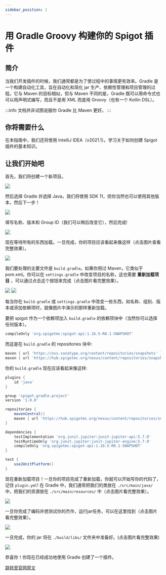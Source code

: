 ```yaml
---
sidebar_position: 1
---
```


# 用 Gradle Groovy 构建你的 Spigot 插件

## 简介
当我们开发插件的时候，我们通常都是为了使过程中的事情更有效率。Gradle 是一个构建自动化工具，旨在自动化和简化 jar 生产、依赖性管理和项目管理的过程。它与 Maven 的目标相似，但与 Maven 不同的是，Gradle 既可以用命令式也可以用声明式编写，而且不是用 XML 而是用 Groovy（也有一个 Kotlin DSL）。

:::info
文档并非试图说服你 Gradle 比 Maven 更好。
:::

## 你将需要什么
在本指南中，我们还将使用 IntelliJ IDEA（v2021.1）。学习关于如何创建 Spigot 插件的基本知识。

## 让我们开始吧
首先，我们将创建一个新项目。

![](images/SpigotGradleBuild/newproject.png)

然后选择 Gradle 并选择 Java，我们将使用 SDK 11，但你当然也可以使用其他版本，然后下一步！

![](images/SpigotGradleBuild/next.png)

填写名称、版本和 Group ID（我们可以稍后改变它），然后完成!

![](images/SpigotGradleBuild/finish.png)

现在等待所有的东西加载。一旦完成，你的项目应该看起来像这样（点击图片查看完整效果）。

![](images/SpigotGradleBuild/likethat.png)

我们要处理的主要文件是 `build.gradle`。如果你用过 Maven，它类似于 pom.xml。你可以在 `settings.gradle` 中改变项目的名称，这也需要 **重新加载项目** ，可以通过点击这个按钮来完成（点击图片看完整效果）。

![](images/SpigotGradleBuild/gradle1.png)
![](images/SpigotGradleBuild/gradle2.png)

每当你在 `build.gradle` 或 `settings.gradle` 中改变一些东西，如名称、组别、版本或添加依赖项时，就像图片中演示的那样重新加载。

要把 spigot 作为一个依赖项加入 `build.gradle` 的依赖项块中（当然你可以选择任何版本）。

```groovy
compileOnly 'org.spigotmc:spigot-api:1.16.5-R0.1-SNAPSHOT'
```

而这是在 `build.gradle` 的 repositories 块中:

```groovy
maven { url 'https://oss.sonatype.org/content/repositories/snapshots' }
maven { url 'https://hub.spigotmc.org/nexus/content/repositories/snapshots/' }
```

你的 `build.gradle` 现在应该看起来像这样:

```groovy title="build.gradle" {10,16} showLineNumbers 
plugins {
    id 'java'
}

group 'spigot.gradle.project'
version '1.0.0'

repositories {
    mavenCentral()
    maven { url 'https://hub.spigotmc.org/nexus/content/repositories/snapshots/' }
}

dependencies {
    testImplementation 'org.junit.jupiter:junit-jupiter-api:5.7.0'
    testRuntimeOnly 'org.junit.jupiter:junit-jupiter-engine:5.7.0'
    compileOnly 'org.spigotmc:spigot-api:1.16.5-R0.1-SNAPSHOT'
}

test {
    useJUnitPlatform()
}
```

现在重新加载项目！一旦你的项目完成了重新加载，你就可以开始写你的代码了，记住 `plugin.yml`! 在 Gradle 中，我们通常把我们的类放在 `./src/main/java/` 中，把我们的资源放在 `./src/main/resources/` 中（点击图片看完整效果）。

![](images/SpigotGradleBuild/structure1.png)

一旦你完成了编码并想测试你的杰作，运行jar任务，可以在这里找到（点击图片看完整效果）。

![](images/SpigotGradleBuild/structure2.png)

一旦完成，你的 jar 将在 `./build/libs/` 文件夹中准备好。(点击图片看完整效果)

![](images/SpigotGradleBuild/structure3.png)

恭喜你！你现在已经成功地使用 Gradle 创建了一个插件。

[跳转至官网原文](https://www.spigotmc.org/wiki/build-you-spigot-plugin-with-gradle-groovy/)

